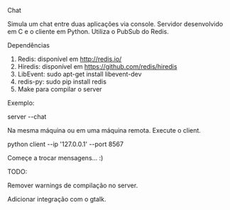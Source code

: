 Chat

Simula um chat entre duas aplicações via console. Servidor desenvolvido em C e o cliente em Python. Utiliza o PubSub do Redis.

Dependências

  1. Redis: disponível em http://redis.io/
  2. Hiredis: disponível em https://github.com/redis/hiredis
  3. LibEvent: sudo apt-get install libevent-dev
  4. redis-py: sudo pip install redis
  5. Make para compilar o server


Exemplo:

  server --chat
  
  Na mesma máquina ou em uma máquina remota. Execute o client.
  
  python client --ip '127.0.0.1' --port 8567
  
  Começe a trocar mensagens... :)





TODO:

  Remover warnings de compilação no server.
  
  
  Adicionar integração com o gtalk.
